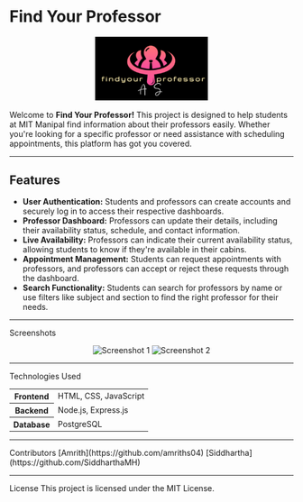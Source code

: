 # Find Your Professor

<p align="center">
  <img src="front-end/images/logo4.png" alt="Find Your Professor Logo" width="200">
</p>

Welcome to **Find Your Professor!** This project is designed to help students at MIT Manipal find information about their professors easily. Whether you're looking for a specific professor or need assistance with scheduling appointments, this platform has got you covered.

<hr>

## Features

<ul>
  <li><strong>User Authentication:</strong> Students and professors can create accounts and securely log in to access their respective dashboards.</li>
  <li><strong>Professor Dashboard:</strong> Professors can update their details, including their availability status, schedule, and contact information.</li>
  <li><strong>Live Availability:</strong> Professors can indicate their current availability status, allowing students to know if they're available in their cabins.</li>
  <li><strong>Appointment Management:</strong> Students can request appointments with professors, and professors can accept or reject these requests through the dashboard.</li>
  <li><strong>Search Functionality:</strong> Students can search for professors by name or use filters like subject and section to find the right professor for their needs.</li>
</ul>

<hr>

Screenshots
<p align="center">
  <img src="screenshots/screenshot1.png" alt="Screenshot 1" width="400">
  <img src="screenshots/screenshot2.png" alt="Screenshot 2" width="400">
</p>
<!-- Add more screenshots as needed -->
<hr>
Technologies Used
<table>
  <tr>
    <th>Frontend</th>
    <td>HTML, CSS, JavaScript</td>
  </tr>
  <tr>
    <th>Backend</th>
    <td>Node.js, Express.js</td>
  </tr>
  <tr>
    <th>Database</th>
    <td>PostgreSQL</td>
  </tr>
</table>
<hr>
Contributors
[Amrith](https://github.com/amriths04)
[Siddhartha](https://github.com/SiddharthaMH)
<!-- Add more contributors as needed -->
<hr>
License
This project is licensed under the MIT License.
